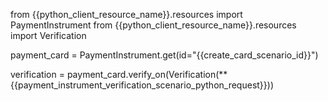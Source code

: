 from {{python_client_resource_name}}.resources import PaymentInstrument
from {{python_client_resource_name}}.resources import Verification


payment_card = PaymentInstrument.get(id="{{create_card_scenario_id}}")

verification = payment_card.verify_on(Verification(**{{payment_instrument_verification_scenario_python_request}}))
